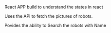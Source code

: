 React APP build to understand the states in react 

Uses the API to fetch the pictures of robots.

Povides the ability to Search the robots with Name
